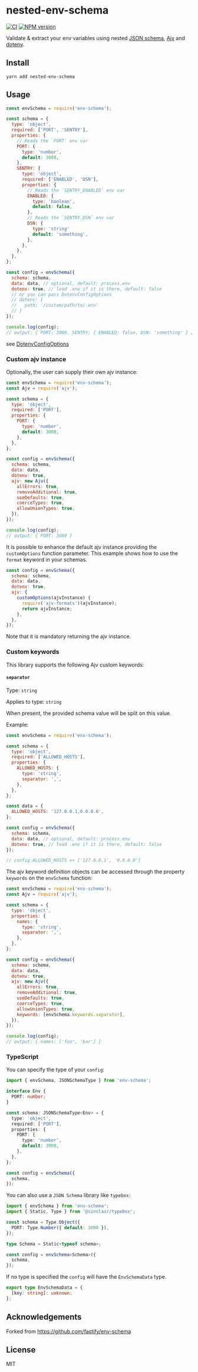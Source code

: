 # nested-env-schema

[![CI](https://github.com/pksunkara/nested-env-schema/workflows/CI/badge.svg)](https://github.com/pksunkara/nested-env-schema/actions/workflows/ci.yml)
[![NPM version](https://img.shields.io/npm/v/nested-env-schema.svg?style=flat)](https://www.npmjs.com/package/nested-env-schema)

Validate & extract your env variables using nested [JSON schema](https://json-schema.org/), [Ajv](http://npm.im/ajv) and
[dotenv](http://npm.im/dotenv).

## Install

```
yarn add nested-env-schema
```

## Usage

```js
const envSchema = require('env-schema');

const schema = {
  type: 'object',
  required: ['PORT', 'SENTRY'],
  properties: {
    // Reads the `PORT` env var
    PORT: {
      type: 'number',
      default: 3000,
    },
    SENTRY: {
      type: 'object',
      required: ['ENABLED', 'DSN'],
      properties: {
        // Reads the `SENTRY_ENABLED` env var
        ENABLED: {
          type: 'boolean',
          default: false,
        },
        // Reads the `SENTRY_DSN` env var
        DSN: {
          type: 'string'
          default: 'something',
        },
      },
    },
  },
};

const config = envSchema({
  schema: schema,
  data: data, // optional, default: process.env
  dotenv: true, // load .env if it is there, default: false
  // or you can pass DotenvConfigOptions
  // dotenv: {
  //   path: '/custom/path/to/.env'
  // }
});

console.log(config);
// output: { PORT: 3000, SENTRY: { ENABLED: false, DSN: 'something' } }
```

see [DotenvConfigOptions](https://github.com/motdotla/dotenv#options)

### Custom ajv instance

Optionally, the user can supply their own ajv instance:

```js
const envSchema = require('env-schema');
const Ajv = require('ajv');

const schema = {
  type: 'object',
  required: ['PORT'],
  properties: {
    PORT: {
      type: 'number',
      default: 3000,
    },
  },
};

const config = envSchema({
  schema: schema,
  data: data,
  dotenv: true,
  ajv: new Ajv({
    allErrors: true,
    removeAdditional: true,
    useDefaults: true,
    coerceTypes: true,
    allowUnionTypes: true,
  }),
});

console.log(config);
// output: { PORT: 3000 }
```

It is possible to enhance the default ajv instance providing the `customOptions` function parameter.
This example shows how to use the `format` keyword in your schemas.

```js
const config = envSchema({
  schema: schema,
  data: data,
  dotenv: true,
  ajv: {
    customOptions(ajvInstance) {
      require('ajv-formats')(ajvInstance);
      return ajvInstance;
    },
  },
});
```

Note that it is mandatory returning the ajv instance.

### Custom keywords

This library supports the following Ajv custom keywords:

#### `separator`

Type: `string`

Applies to type: `string`

When present, the provided schema value will be split on this value.

Example:

```js
const envSchema = require('env-schema');

const schema = {
  type: 'object',
  required: ['ALLOWED_HOSTS'],
  properties: {
    ALLOWED_HOSTS: {
      type: 'string',
      separator: ',',
    },
  },
};

const data = {
  ALLOWED_HOSTS: '127.0.0.1,0.0.0.0',
};

const config = envSchema({
  schema: schema,
  data: data, // optional, default: process.env
  dotenv: true, // load .env if it is there, default: false
});

// config.ALLOWED_HOSTS => ['127.0.0.1', '0.0.0.0']
```

The ajv keyword definition objects can be accessed through the property `keywords` on the `envSchema` function:

```js
const envSchema = require('env-schema');
const Ajv = require('ajv');

const schema = {
  type: 'object',
  properties: {
    names: {
      type: 'string',
      separator: ',',
    },
  },
};

const config = envSchema({
  schema: schema,
  data: data,
  dotenv: true,
  ajv: new Ajv({
    allErrors: true,
    removeAdditional: true,
    useDefaults: true,
    coerceTypes: true,
    allowUnionTypes: true,
    keywords: [envSchema.keywords.separator],
  }),
});

console.log(config);
// output: { names: ['foo', 'bar'] }
```

### TypeScript

You can specify the type of your `config`:

```ts
import { envSchema, JSONSchemaType } from 'env-schema';

interface Env {
  PORT: number;
}

const schema: JSONSchemaType<Env> = {
  type: 'object',
  required: ['PORT'],
  properties: {
    PORT: {
      type: 'number',
      default: 3000,
    },
  },
};

const config = envSchema({
  schema,
});
```

You can also use a `JSON Schema` library like `typebox`:

```ts
import { envSchema } from 'env-schema';
import { Static, Type } from '@sinclair/typebox';

const schema = Type.Object({
  PORT: Type.Number({ default: 3000 }),
});

type Schema = Static<typeof schema>;

const config = envSchema<Schema>({
  schema,
});
```

If no type is specified the `config` will have the `EnvSchemaData` type.

```ts
export type EnvSchemaData = {
  [key: string]: unknown;
};
```

## Acknowledgements

Forked from https://github.com/fastify/env-schema

## License

MIT

